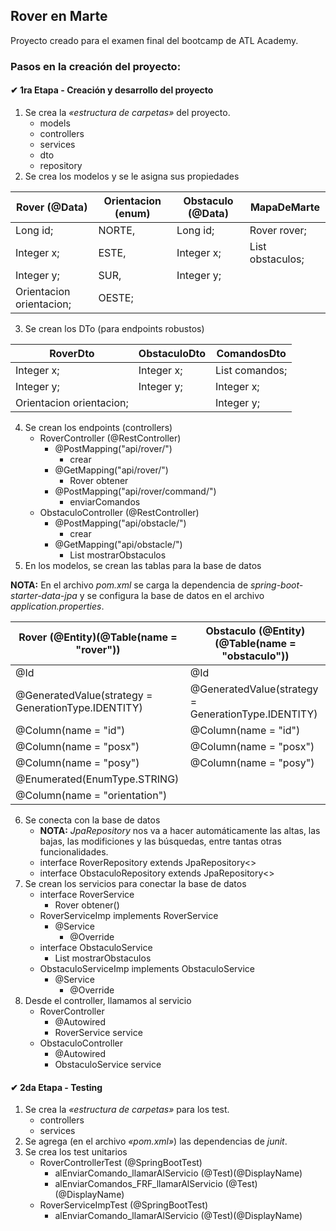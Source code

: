 ## Rover en Marte

Proyecto creado para el examen final del bootcamp de ATL Academy.

### Pasos en la creación del proyecto:

#### ✔ 1ra Etapa - Creación y desarrollo del proyecto
1. Se crea la _«estructura de carpetas»_ del proyecto.
    * models
    * controllers
    * services
    * dto
    * repository
2. Se crea los modelos y se le asigna sus propiedades

| Rover (@Data)            |Orientacion (enum)|Obstaculo (@Data)| MapaDeMarte                 |
|--------------------------|------------------|-----------------|-----------------------------|
| Long id;                 |NORTE,            |Long id;         | Rover rover;                |
| Integer x;               |ESTE,             |Integer x;       | List<Obstaculo> obstaculos; |
| Integer y;               |SUR,              |Integer y;       |                             |
| Orientacion orientacion; |OESTE;            |                 |                             |

3. Se crean los DTo (para endpoints robustos)

| RoverDto                 | ObstaculoDto | ComandosDto            |
|--------------------------|--------------|------------------------|
| Integer x;               | Integer x;   | List<String> comandos; |
| Integer y;               | Integer y;   | Integer x;             |
| Orientacion orientacion; |              | Integer y;             |
4. Se crean los endpoints (controllers)
    * RoverController (@RestController)
        * @PostMapping("api/rover/")
            * crear
        * @GetMapping("api/rover/")
            * Rover obtener
        * @PostMapping("api/rover/command/")
            * enviarComandos
    * ObstaculoController (@RestController)
        * @PostMapping("api/obstacle/")
            * crear
        * @GetMapping("api/obstacle/")
            * List<Obstaculo> mostrarObstaculos
5. En los modelos, se crean las tablas para la base de datos

**NOTA:** En el archivo _pom.xml_ se carga la dependencia de _spring-boot-starter-data-jpa_ y se configura la base de datos en el archivo _application.properties_.

| **Rover** (@Entity)(@Table(name = "rover"))         | **Obstaculo** (@Entity)(@Table(name = "obstaculo")) |
|-----------------------------------------------------|-----------------------------------------------------|
| @Id                                                 | @Id                                                 |
| @GeneratedValue(strategy = GenerationType.IDENTITY) | @GeneratedValue(strategy = GenerationType.IDENTITY) |
| @Column(name = "id")                                | @Column(name = "id")                                |
| @Column(name = "posx")                              | @Column(name = "posx")                              |
| @Column(name = "posy")                              | @Column(name = "posy")                              |
| @Enumerated(EnumType.STRING)                        |                                                     |
| @Column(name = "orientation")                       |                                                     |
6. Se conecta con la base de datos
    * **NOTA:** _JpaRepository_ nos va a hacer automáticamente las altas, las bajas, las modificiones y las
      búsquedas, entre tantas otras funcionalidades.
    * interface RoverRepository extends JpaRepository<>
    * interface ObstaculoRepository extends JpaRepository<>
7. Se crean los servicios para conectar la base de datos
    * interface RoverService
        * Rover obtener()
    * RoverServiceImp implements RoverService
        * @Service
            * @Override
    * interface ObstaculoService
        * List<Obstaculo> mostrarObstaculos
    * ObstaculoServiceImp implements ObstaculoService
        * @Service
            * @Override
8. Desde el controller, llamamos al servicio
    * RoverController
        * @Autowired
        * RoverService service
    * ObstaculoController
        * @Autowired
        * ObstaculoService service

#### ✔ 2da Etapa - Testing
1. Se crea la _«estructura de carpetas»_ para los test.
    * controllers
    * services
2. Se agrega (en el archivo _«pom.xml»_) las dependencias de _junit_.
3. Se crea los test unitarios
    * RoverControllerTest (@SpringBootTest)
        * alEnviarComando_llamarAlServicio (@Test)(@DisplayName)
        * alEnviarComandos_FRF_llamarAlServicio (@Test)(@DisplayName)
    * RoverServiceImpTest (@SpringBootTest)
        * alEnviarComando_llamarAlServicio (@Test)(@DisplayName)
